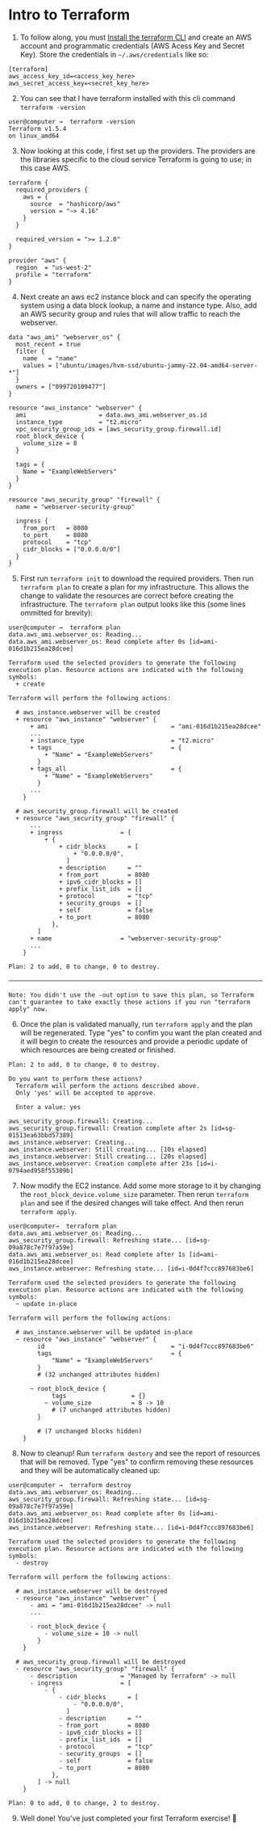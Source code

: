 # Intro to Terraform
1. To follow along, you must [Install the terraform CLI](https://developer.hashicorp.com/terraform/downloads) and create an AWS account and programmatic credentials (AWS Acess Key and Secret Key). Store the credentials in `~/.aws/credentials` like so:
```
[terraform]
aws_access_key_id=<access_key_here>
aws_secret_access_key=<secret_key_here>
```

2. You can see that I have terraform installed with this cli command `terraform -version`
```
user@computer →  terraform -version
Terraform v1.5.4
on linux_amd64
```

3. Now looking at this code, I first set up the providers. The providers are the libraries specific to the cloud service Terraform is going to use; in this case AWS. 
```
terraform {
  required_providers {
    aws = {
      source  = "hashicorp/aws"
      version = "~> 4.16"
    }
  }

  required_version = ">= 1.2.0"
}

provider "aws" {
  region  = "us-west-2"
  profile = "terraform"
}
```
4. Next create an aws ec2 instance block and can specify the operating system using a data block lookup, a name and instance type. Also, add an AWS security group and rules that will allow traffic to reach the webserver.
```
data "aws_ami" "webserver_os" {
  most_recent = true
  filter {
    name   = "name"
    values = ["ubuntu/images/hvm-ssd/ubuntu-jammy-22.04-amd64-server-*"]
  }
  owners = ["099720109477"]
}

resource "aws_instance" "webserver" {
  ami                    = data.aws_ami.webserver_os.id
  instance_type          = "t2.micro"
  vpc_security_group_ids = [aws_security_group.firewall.id]
  root_block_device {
    volume_size = 8
  }

  tags = {
    Name = "ExampleWebServers"
  }
}

resource "aws_security_group" "firewall" {
  name = "webserver-security-group"

  ingress {
    from_port   = 8080
    to_port     = 8080
    protocol    = "tcp"
    cidr_blocks = ["0.0.0.0/0"]
  }
}
```
5. First run `terraform init` to download the required providers. Then run `terraform plan` to create a plan for my infrastructure. This allows the change to validate the resources are correct before creating the infrastructure. The `terraform plan` output looks like this (some lines ommitted for brevity):
```
user@computer →  terraform plan
data.aws_ami.webserver_os: Reading...
data.aws_ami.webserver_os: Read complete after 0s [id=ami-016d1b215ea28dcee]

Terraform used the selected providers to generate the following execution plan. Resource actions are indicated with the following symbols:
  + create

Terraform will perform the following actions:

  # aws_instance.webserver will be created
  + resource "aws_instance" "webserver" {
      + ami                                  = "ami-016d1b215ea28dcee"
      ...
      + instance_type                        = "t2.micro"
      + tags                                 = {
          + "Name" = "ExampleWebServers"
        }
      + tags_all                             = {
          + "Name" = "ExampleWebServers"
        }
      ...
    }

  # aws_security_group.firewall will be created
  + resource "aws_security_group" "firewall" {
      ...
      + ingress                = [
          + {
              + cidr_blocks      = [
                  + "0.0.0.0/0",
                ]
              + description      = ""
              + from_port        = 8080
              + ipv6_cidr_blocks = []
              + prefix_list_ids  = []
              + protocol         = "tcp"
              + security_groups  = []
              + self             = false
              + to_port          = 8080
            },
        ]
      + name                   = "webserver-security-group"
      ...
    }

Plan: 2 to add, 0 to change, 0 to destroy.

────────────────────────────────────────────────────────────────────────────

Note: You didn't use the -out option to save this plan, so Terraform can't guarantee to take exactly these actions if you run "terraform apply" now.
```
6. Once the plan is validated manually, run `terraform apply` and the plan will be regenerated. Type "yes" to confim you want the plan created and it will begin to create the resources and provide a periodic update of which resources are being created or finished.
```
Plan: 2 to add, 0 to change, 0 to destroy.

Do you want to perform these actions?
  Terraform will perform the actions described above.
  Only 'yes' will be accepted to approve.

  Enter a value: yes

aws_security_group.firewall: Creating...
aws_security_group.firewall: Creation complete after 2s [id=sg-01513ea63bbd57389]
aws_instance.webserver: Creating...
aws_instance.webserver: Still creating... [10s elapsed]
aws_instance.webserver: Still creating... [20s elapsed]
aws_instance.webserver: Creation complete after 23s [id=i-0794aed958f55309b]
```

7. Now modify the EC2 instance. Add some more storage to it by changing the `root_block_device.volume_size` parameter. Then rerun `terraform plan` and see if the desired changes will take effect. And then rerun `terraform apply`.
```
user@computer→  terraform plan
data.aws_ami.webserver_os: Reading...
aws_security_group.firewall: Refreshing state... [id=sg-09a878c7e7f97a59e]
data.aws_ami.webserver_os: Read complete after 1s [id=ami-016d1b215ea28dcee]
aws_instance.webserver: Refreshing state... [id=i-0d4f7ccc897683be6]

Terraform used the selected providers to generate the following execution plan. Resource actions are indicated with the following symbols:
  ~ update in-place

Terraform will perform the following actions:

  # aws_instance.webserver will be updated in-place
  ~ resource "aws_instance" "webserver" {
        id                                   = "i-0d4f7ccc897683be6"
        tags                                 = {
            "Name" = "ExampleWebServers"
        }
        # (32 unchanged attributes hidden)

      ~ root_block_device {
            tags                  = {}
          ~ volume_size           = 8 -> 10
            # (7 unchanged attributes hidden)
        }

        # (7 unchanged blocks hidden)
    }
```

8. Now to cleanup! Run `terraform destory` and see the report of resources that will be removed. Type "yes" to confirm removing these resources and they will be automatically cleaned up:
```
user@computer →  terraform destroy 
data.aws_ami.webserver_os: Reading...
aws_security_group.firewall: Refreshing state... [id=sg-09a878c7e7f97a59e]
data.aws_ami.webserver_os: Read complete after 0s [id=ami-016d1b215ea28dcee]
aws_instance.webserver: Refreshing state... [id=i-0d4f7ccc897683be6]

Terraform used the selected providers to generate the following execution plan. Resource actions are indicated with the following symbols:
  - destroy

Terraform will perform the following actions:

  # aws_instance.webserver will be destroyed
  - resource "aws_instance" "webserver" {
      - ami = "ami-016d1b215ea28dcee" -> null
      ...

      - root_block_device {
          - volume_size = 10 -> null
        }
    }

  # aws_security_group.firewall will be destroyed
  - resource "aws_security_group" "firewall" {
      - description            = "Managed by Terraform" -> null
      - ingress                = [
          - {
              - cidr_blocks      = [
                  - "0.0.0.0/0",
                ]
              - description      = ""
              - from_port        = 8080
              - ipv6_cidr_blocks = []
              - prefix_list_ids  = []
              - protocol         = "tcp"
              - security_groups  = []
              - self             = false
              - to_port          = 8080
            },
        ] -> null
    }

Plan: 0 to add, 0 to change, 2 to destroy.
```

9. Well done! You've just completed your first Terraform exercise! 🙌️